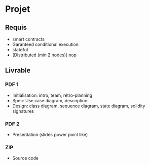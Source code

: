 # Projet

## Requis

- smart contracts
- Garanteed conditional execution
- stateful
- (Distributed (min 2 nodes)) nop

## Livrable

### PDF 1

- Initialisation: intro, team, rétro-planning
- Spec: Use case diagram, description
- Design: class diagram, sequence diagram, state diagram, solidity signatures

### PDF 2

- Presentation (slides power point like)

### ZIP

- Source code

